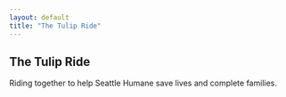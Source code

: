 ```yaml
---
layout: default
title: "The Tulip Ride"
---
```


## The Tulip Ride

Riding together to help Seattle Humane save lives and complete families.
